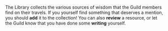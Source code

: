 The Library collects the various sources of wisdom that the Guild members find on their travels. If you yourself find something that deserves a mention, you should **add** it to the collection! You can also **review** a resource, or let the Guild know that you have done some **writing** yourself.